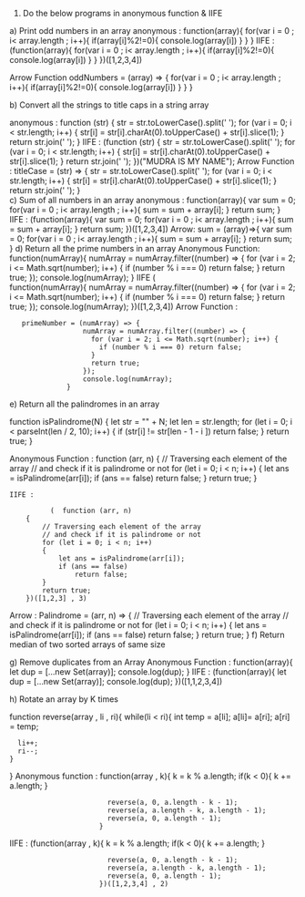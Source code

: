 1) Do the below programs in anonymous function & IIFE 

a) Print odd numbers in an array
anonymous  :  function(array){
                  for(var i = 0 ; i< array.length ; i++){
                        if(array[i]%2!=0){
                           console.log(array[i])
                        } 
                   }
                }
IIFE :       (function(array){
             for(var i = 0 ; i< array.length ; i++){
                        if(array[i]%2!=0){
                           console.log(array[i])
                        } 
                   }
             })([1,2,3,4])
             
Arrow Function    oddNumbers = (array) => {
                   for(var i = 0 ; i< array.length ; i++){
                        if(array[i]%2!=0){
                           console.log(array[i])
                        } 
                   }
                        }
                        
b) Convert all the strings to title caps in a string array
   
 anonymous :   function (str) {
                    str = str.toLowerCase().split(' ');
                    for (var i = 0; i < str.length; i++) {
                      str[i] = str[i].charAt(0).toUpperCase() + str[i].slice(1); 
                    } 
                    return str.join(' ');
                  }
IIFE : (function (str) {
                    str = str.toLowerCase().split(' ');
                    for (var i = 0; i < str.length; i++) {
                      str[i] = str[i].charAt(0).toUpperCase() + str[i].slice(1); 
                    } 
                    return str.join(' ');
                  })("MUDRA IS MY NAME");
 Arrow Function : titleCase = (str) => {
                    str = str.toLowerCase().split(' ');
                    for (var i = 0; i < str.length; i++) {
                      str[i] = str[i].charAt(0).toUpperCase() + str[i].slice(1); 
                    } 
                    return str.join(' ');
                  }            
c) Sum of all numbers in an array 
anonymous  :  function(array){
                  var sum = 0;
                  for(var i = 0 ; i< array.length ; i++){
                     sum = sum + array[i];
                   }
                   return sum;
                }
IIFE :       (function(array){
             var sum = 0;
                  for(var i = 0 ; i< array.length ; i++){
                     sum = sum + array[i];
                   }
                   return sum;
             })([1,2,3,4])
Arrow:       sum = (array)=>{
             var sum = 0;
                  for(var i = 0 ; i< array.length ; i++){
                     sum = sum + array[i];
                   }
                   return sum;
                   }
d) Return all the prime numbers in an array
    Anonymous Function:
                 function(numArray){
                      numArray = numArray.filter((number) => {
                        for (var i = 2; i <= Math.sqrt(number); i++) {
                          if (number % i === 0) return false;
                        }
                        return true;
                      });
                      console.log(numArray);
                  }
   IIFE 
                   (  
                   function(numArray){
                      numArray = numArray.filter((number) => {
                        for (var i = 2; i <= Math.sqrt(number); i++) {
                          if (number % i === 0) return false;
                        }
                        return true;
                      });
                      console.log(numArray);
                  })([1,2,3,4])
    Arrow Function :
    
       primeNumber = (numArray) => {
                      numArray = numArray.filter((number) => {
                        for (var i = 2; i <= Math.sqrt(number); i++) {
                          if (number % i === 0) return false;
                        }
                        return true;
                      });
                      console.log(numArray);
                  }
                  
e) Return all the palindromes in an array

function isPalindrome(N)
    {
        let str = "" + N;
        let len = str.length;
        for (let i = 0; i < parseInt(len / 2, 10); i++)
        {
            if (str[i] != str[len - 1 - i ])
                return false;
        }
        return true;
    }
    
  Anonymous Function :  function (arr, n)
    {
        // Traversing each element of the array
        // and check if it is palindrome or not
        for (let i = 0; i < n; i++)
        {
            let ans = isPalindrome(arr[i]);
            if (ans == false)
                return false;
        }
        return true;
    }
    
    IIFE : 

              (  function (arr, n)
        {
            // Traversing each element of the array
            // and check if it is palindrome or not
            for (let i = 0; i < n; i++)
            {
                let ans = isPalindrome(arr[i]);
                if (ans == false)
                    return false;
            }
            return true;
        })([1,2,3] , 3)

Arrow : 
Palindrome = (arr, n) =>
    {
        // Traversing each element of the array
        // and check if it is palindrome or not
        for (let i = 0; i < n; i++)
        {
            let ans = isPalindrome(arr[i]);
            if (ans == false)
                return false;
        }
        return true;
    }
f) Return median of two sorted arrays of same size

g) Remove duplicates from an Array
Anonymous Function : function(array){
                        let dup = [...new Set(array)];
                        console.log(dup);
                      }
IIFE :                (function(array){
                        let dup = [...new Set(array)];
                        console.log(dup);
                       })([1,1,2,3,4])
                       

h) Rotate an array by K times

function reverse(array , li , ri){
 while(li < ri){
      int temp = a[li];
      a[li]= a[ri];
      a[ri] = temp;
      
      li++;
      ri--;
    }
}
Anonymous function : function(array , k){
                          k = k % a.length;
                            if(k < 0){
                              k += a.length;
                            }

                            reverse(a, 0, a.length - k - 1);
                            reverse(a, a.length - k, a.length - 1);
                            reverse(a, 0, a.length - 1);
                          }
                          
   IIFE :   (function(array , k){
                          k = k % a.length;
                            if(k < 0){
                              k += a.length;
                            }

                            reverse(a, 0, a.length - k - 1);
                            reverse(a, a.length - k, a.length - 1);
                            reverse(a, 0, a.length - 1);
                          })([1,2,3,4] , 2)
